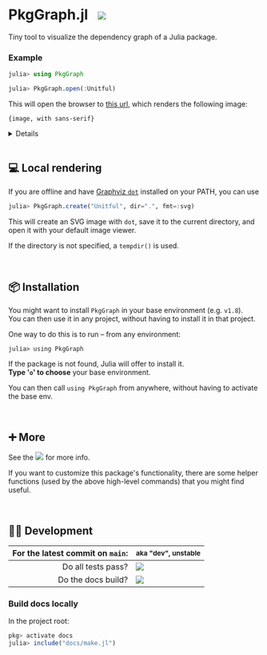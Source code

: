 # PkgGraph.jl &nbsp; [![][docbadge]][docs]

<!-- The following part of this ReadMe will be re-used in the docs homepage (for DRY purposes) -->
<!-- for-inclusion-in-docs: -->

Tiny tool to visualize the dependency graph of a Julia package.

### Example

```julia
julia> using PkgGraph

julia> PkgGraph.open(:Unitful)
```
This will open the browser to [this url][dotlink], which renders the following image:

`{image, with sans-serif}`
<!-- also add dotlink, below  -->

<details>
  
  The given package (here: [Unitful][unitful]) must be installed in the currently active project for this to work.

  Note that `PkgGraph` does not have to be installed in the same project however:\
  you can switch projects _after_ `PkgGraph` has been imported (using `] activate`).

  Also see [Installation](#-installation) for an even easier way, without having to switch projects.
</details>

[dotlink]: …
[unitful]: https://github.com/PainterQubits/Unitful.jl

<br>

## 💻 Local rendering

If you are offline and have [Graphviz `dot`](https://graphviz.org) installed on your PATH, you can use
```julia
julia> PkgGraph.create("Unitful", dir=".", fmt=:svg)
```
This will create an SVG image with `dot`, save it to the current directory, and open it with your default image viewer.

If the directory is not specified, a `tempdir()` is used.

<br>

## 📦 Installation

You might want to install `PkgGraph` in your base environment (e.g. `v1.8`).\
You can then use it in any project, without having to install it in that project.

One way to do this is to run – from any environment:
```
julia> using PkgGraph
```
If the package is not found, Julia will offer to install it.\
**Type '`o`' to choose** your base environment.

You can then call `using PkgGraph` from anywhere, without having to activate the base env.

<!-- /for-inclusion-in-docs -->

<br>

## ➕ More

See the [![][docbadge]][docs] for more info.

If you want to customize this package's functionality, there are some helper functions
(used by the above high-level commands) that you might find useful.

[docbadge]: https://img.shields.io/badge/📕_Documentation-blue
[docs]: https://tfiers.github.io/PkgGraph.jl/


<br>


## 👩‍💻 Development

| For the latest commit on `main`: | <sub>aka "dev", unstable</sub> |
|---------------------------------:|--------------------------------|
|               Do all tests pass? | [![][tests-badge]][tests-link] |
|               Do the docs build? | [![][mkdoc-badge]][mkdoc-link] |

<!-- must have empty line before these -->
[tests-badge]: https://github.com/tfiers/PkgGraph.jl/actions/workflows/CI.yml/badge.svg?branch=main
[tests-link]: https://github.com/tfiers/PkgGraph.jl/actions/workflows/CI.yml?query=branch%3Amain
<!-- todo, update these -->
[mkdoc-badge]: https://github.com/tfiers/PkgGraph.jl/actions/workflows/CI.yml/badge.svg?branch=main
[mkdoc-link]: https://github.com/tfiers/PkgGraph.jl/actions/workflows/CI.yml?query=branch%3Amain

### Build docs locally
In the project root:
```julia
pkg> activate docs
julia> include("docs/make.jl")
```
